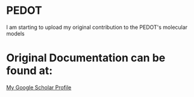 # PEDOT
I am starting to upload my original contribution to the PEDOT's molecular models

# Original Documentation can be found at:
[My Google Scholar Profile ](https://scholar.google.com/citations?user=oKKoeZQAAAAJ&hl=en)
